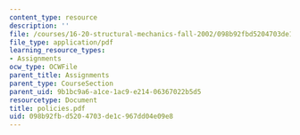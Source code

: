 ```yaml
---
content_type: resource
description: ''
file: /courses/16-20-structural-mechanics-fall-2002/098b92fbd5204703de1c967dd04e09e8_policies.pdf
file_type: application/pdf
learning_resource_types:
- Assignments
ocw_type: OCWFile
parent_title: Assignments
parent_type: CourseSection
parent_uid: 9b1bc9a6-a1ce-1ac9-e214-06367022b5d5
resourcetype: Document
title: policies.pdf
uid: 098b92fb-d520-4703-de1c-967dd04e09e8
---
```

